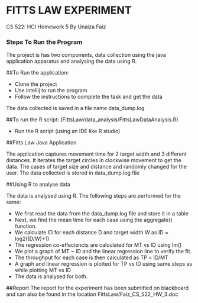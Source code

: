 # FITTS LAW EXPERIMENT #

CS 522: HCI Homework 5
By Unaiza Faiz

### Steps To Run the Program ###

The project is has two components, data collection using the java application apparatus and analysing the data using R.

##To Run the application:

* Clone the project
* Use intellij to run the program
* Follow the instructions to complete the task and get the data

The data collected is saved in a file name data\_dump.log

##To run the R script: (FittsLaw/data\_analysis/FittsLawDataAnalysis.R)

* Run the R script (using an IDE like R studio)

##Fitts Law Java Application

The application captures movement time for 2 target width and 3 different distances. It iterates the target circles in clockwise movement to get the data. The cases of target size and distance and randomly changed for the user. The data collected is stored in data_dump.log file

##Using R to analyse data

The data is analysed using R. The following steps are performed for the same:

* We first read the data from the data\_dump.log file and store it in a table
* Next, we find the mean time for each case using the aggregate() function.
* We calculate ID for each distance D and target width W as ID = log2((D/W)+1)
* The regression co-effeciencts are calculated for MT vs ID using lm() 
* We plot a graph of MT ~ ID and the linear regression line to verify the fit.
* The throughput for each case is then calculated as TP = ID/MT 
* A graph and linear regression is plotted for TP vs ID using same steps as while plotting MT vs ID
* The data is analysed for both.

##Report
The report for the experiment has been submitted on blackboard and can also be found in the location FittsLaw/Faiz\_CS\_522\_HW\_3.doc